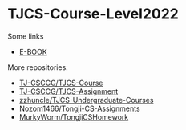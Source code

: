 # TJCS-Course-Level2022
Some links
- [E-BOOK](https://zh.z-lib.gs/)

More repositories:
- [TJ-CSCCG/TJCS-Course](https://github.com/TJ-CSCCG/TJCS-Course)
- [TJ-CSCCG/TJCS-Assignment](https://github.com/TJ-CSCCG/TJCS-Assignment)
- [zzhuncle/TJCS-Undergraduate-Courses](https://github.com/zzhuncle/TJCS-Undergraduate-Courses)
- [Nozom1466/Tongji-CS-Assignments](https://github.com/Nozom1466/Tongji-CS-Assignments)
- [MurkyWorm/TongjiCSHomework](https://github.com/MurkyWorm/TongjiCSHomework)
